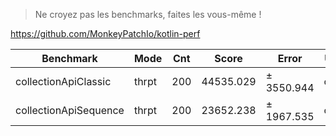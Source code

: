 
> Ne croyez pas les benchmarks, faites les vous-même !

<https://github.com/MonkeyPatchIo/kotlin-perf>

| Benchmark             |  Mode | Cnt |     Score |      Error | Units |
|-----------------------|-------|-----|-----------|------------|-------|
| collectionApiClassic  | thrpt | 200 | 44535.029 | ± 3550.944 | ops/s |
| collectionApiSequence | thrpt | 200 | 23652.238 | ± 1967.535 | ops/s |
